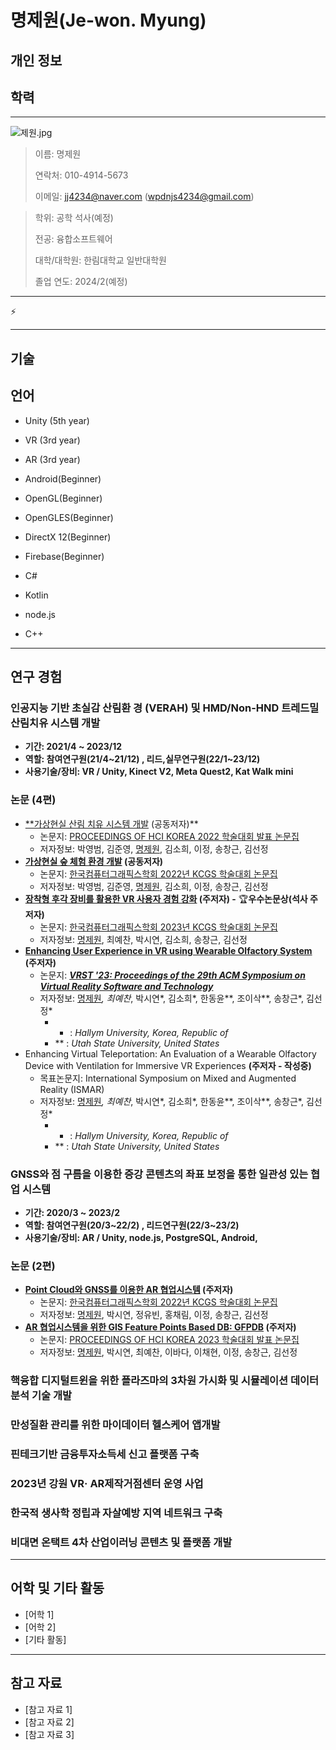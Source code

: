 # 명제원(Je-won. Myung)

## 개인 정보

## 학력

---

![제원.jpg](%E1%84%86%E1%85%A7%E1%86%BC%E1%84%8C%E1%85%A6%E1%84%8B%E1%85%AF%E1%86%AB(Je-won%20Myung)%20cb9c37096fd14ce28f97ca82dfee5fcb/%25EC%25A0%259C%25EC%259B%2590.jpg)

> 이름: 명제원
> 
> 
> 연락처: 010-4914-5673
> 
> 이메일: jj4234@naver.com (wpdnjs4234@gmail.com)
> 

> 학위: 공학 석사(예정)
> 
> 
> 전공: 융합소프트웨어
> 
> 대학/대학원: 한림대학교 일반대학원
> 
> 졸업 연도: 2024/2(예정)
> 

---

<aside>
⚡

</aside>

---

## 기술

## 언어

- Unity (5th year)
- VR (3rd year)
- AR (3rd year)
- Android(Beginner)

- OpenGL(Beginner)
- OpenGLES(Beginner)
- DirectX 12(Beginner)
- Firebase(Beginner)

- C#
- Kotlin
- node.js
- C++

---

## 연구 경험

### 인공지능 기반 초실감 산림환 경 (VERAH) 및 HMD/Non-HND 트레드밀 산림치유 시스템 개발

- **기간: 2021/4 ~ 2023/12**
- **역할: 참여연구원(21/4~21/12) , 리드,실무연구원(22/1~23/12)**
- **사용기술/장비: VR / Unity, Kinect V2, Meta Quest2, Kat Walk mini**

### 논문 (4편)

- [**가상현실 산림 치유 시스템 개발](https://www.dbpia.co.kr/journal/articleDetail?nodeId=NODE11043807) (공동저자)**
    - 논문지:  [PROCEEDINGS OF HCI KOREA 2022 학술대회 발표 논문집](https://www.dbpia.co.kr/journal/voisDetail?voisId=VOIS00689461)
    - 저자정보: 박영범, 김준영, [명제원](https://www.dbpia.co.kr/author/authorDetail?ancId=5090864), 김소희, 이정, 송창근, 김선정
- **[가상현실 숲 체험 환경 개발](https://www.dbpia.co.kr/journal/articleDetail?nodeId=NODE11135613) (공동저자)**
    - 논문지:  [한국컴퓨터그래픽스학회 2022년 KCGS 학술대회 논문집](https://www.dbpia.co.kr/journal/voisDetail?voisId=VOIS00695398)
    - 저자정보: 박영범, 김준영, [명제원](https://www.dbpia.co.kr/author/authorDetail?ancId=5090864), 김소희, 이정, 송창근, 김선정
- **[장착형 후각 장비를 활용한 VR 사용자 경험 강화](https://www.dbpia.co.kr/journal/articleDetail?nodeId=NODE11492727) (주저자) -** 🏆**우수논문상(석사 주저자)**
    - 논문지:  [한국컴퓨터그래픽스학회 2023년 KCGS 학술대회 논문집](https://www.dbpia.co.kr/journal/voisDetail?voisId=VOIS00728680)
    - 저자정보: [명제원](https://www.dbpia.co.kr/author/authorDetail?ancId=5090864), 최예찬, 박시연, 김소희, 송창근, 김선정
- **[Enhancing User Experience in VR using Wearable Olfactory System](https://dl.acm.org/doi/fullHtml/10.1145/3611659.3616896) (주저자)**
    - 논문지: ***[VRST '23: Proceedings of the 29th ACM Symposium on Virtual Reality Software and Technology](https://dl.acm.org/doi/proceedings/10.1145/3611659)***
    - 저자정보: [명제원](https://www.dbpia.co.kr/author/authorDetail?ancId=5090864)*, 최예찬*, 박시연*, 김소희*, 한동윤**, 조이삭**, 송창근*, 김선정*
        - *  : *Hallym University, Korea, Republic of*
        - ** : *Utah State University, United States*
- Enhancing Virtual Teleportation: An Evaluation of a Wearable Olfactory Device with Ventilation for Immersive VR Experiences **(주저자 - 작성중)**
    - 목표논문지: International Symposium on Mixed and Augmented Reality (ISMAR)
    - 저자정보: [명제원](https://www.dbpia.co.kr/author/authorDetail?ancId=5090864)*, 최예찬*, 박시연*, 김소희*, 한동윤**, 조이삭**, 송창근*, 김선정*
        - *  : *Hallym University, Korea, Republic of*
        - ** : *Utah State University, United States*

### GNSS와 점 구름을 이용한 증강 콘텐츠의 좌표 보정을 통한 일관성 있는 협업 시스템

- **기간: 2020/3 ~ 2023/2**
- **역할: 참여연구원(20/3~22/2) , 리드연구원(22/3~23/2)**
- **사용기술/장비: AR / Unity, node.js, PostgreSQL, Android,**

### 논문 (2편)

- **[Point Cloud와 GNSS를 이용한 AR 협업시스템](https://www.dbpia.co.kr/journal/articleDetail?nodeId=NODE11135604) (주저자)**
    - 논문지:  [한국컴퓨터그래픽스학회 2022년 KCGS 학술대회 논문집](https://www.dbpia.co.kr/journal/voisDetail?voisId=VOIS00695398)
    - 저자정보: [명제원](https://www.dbpia.co.kr/author/authorDetail?ancId=5090864), 박시연, 정유빈, 홍채림, 이정, 송창근, 김선정
- **[AR 협업시스템을 위한 GIS Feature Points Based DB: GFPDB](https://www.dbpia.co.kr/journal/articleDetail?nodeId=NODE11229739) (주저자)**
    - 논문지:  [PROCEEDINGS OF HCI KOREA 2023 학술대회 발표 논문집](https://www.dbpia.co.kr/journal/voisDetail?voisId=VOIS00699961)
    - 저자정보: [명제원](https://www.dbpia.co.kr/author/authorDetail?ancId=5090864), 박시연, 최예찬, 이바다, 이채현, 이정, 송창근, 김선정

### 핵융합 디지털트윈을 위한 플라즈마의 3차원 가시화 및 시뮬레이션 데이터 분석 기술 개발

### 만성질환 관리를 위한 마이데이터 헬스케어 앱개발

### 핀테크기반 금융투자소득세 신고 플랫폼 구축

### 2023년 강원 VR· AR제작거점센터 운영 사업

### 한국적 생사학 정립과 자살예방 지역 네트워크 구축

### 비대면 온택트 4차 산업이러닝 콘텐츠 및 플랫폼 개발

---

## 어학 및 기타 활동

- [어학 1]
- [어학 2]
- [기타 활동]

---

## 참고 자료

- [참고 자료 1]
- [참고 자료 2]
- [참고 자료 3]
